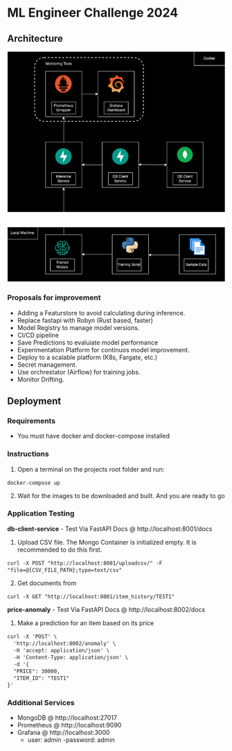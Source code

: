# ML Engineer Challenge 2024

## Architecture

![Current Architecture](./docs/architecture.png)

### Proposals for improvement

- Adding a Featurstore to avoid calculating during inference.
- Replace fastapi with Robyn (Rust based, faster)
- Model Registry to manage model versions.
- CI/CD pipeline
- Save Predictions to evaluiate model performance
- Experimentation Platform for continuos model improvement.
- Deploy to a scalable platform (K8s, Fargate, etc.)
- Secret management.
- Use orchrestator (Airflow) for training jobs.
- Monitor Drifting.

## Deployment

### Requirements

- You must have docker and docker-compose installed

### Instructions

1. Open a terminal on the projects root folder and run:

```shell
docker-compose up
```
2. Wait for the images to be downloaded and built. And you are ready to go

### Application Testing

**db-client-service** - Test Via FastAPI Docs @ http://localhost:8001/docs

1. Upload CSV file. The Mongo Container is initialized empty. It is recommended to do this first.

```shell
curl -X POST "http://localhost:8001/uploadcsv/" -F "file=@[CSV_FILE_PATH};type=text/csv"
```
2. Get documents from

```shell
curl -X GET "http://localhost:8001/item_history/TEST1"
```

**price-anomaly** - Test Via FastAPI Docs @ http://localhost:8002/docs

1. Make a prediction for an item based on its price

```shell
curl -X 'POST' \
  'http://localhost:8002/anomaly' \
  -H 'accept: application/json' \
  -H 'Content-Type: application/json' \
  -d '{
  "PRICE": 30000,
  "ITEM_ID": "TEST1"
}'
```
### Additional Services

- MongoDB @ http://localhost:27017
- Prometheus @ http://localhost:9090
- Grafana @ http://localhost:3000
     - user: admin
     -password: admin

